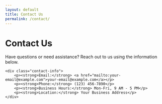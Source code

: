 ```yaml
---
layout: default
title: Contact Us
permalink: /contact/
---
```


<div class="page-container">
    <h1>Contact Us</h1>
    <p>Have questions or need assistance? Reach out to us using the information below.</p>

    <div class="contact-info">
        <p><strong>Email:</strong> <a href="mailto:your-email@example.com">your-email@example.com</a></p>
        <p><strong>Phone:</strong> (123) 456-7890</p>
        <p><strong>Business Hours:</strong> Mon-Fri, 9 AM - 5 PM</p>
        <p><strong>Location:</strong> Your Business Address</p>
    </div>
</div>
